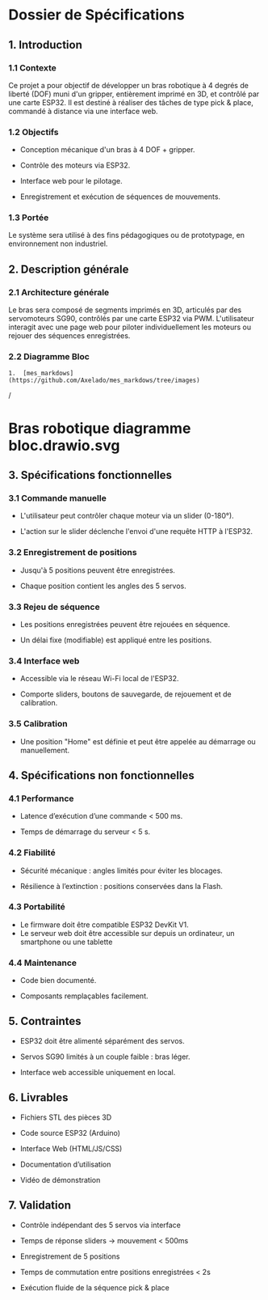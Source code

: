 
# Dossier de Spécifications

## 1. Introduction

### 1.1 Contexte

Ce projet a pour objectif de développer un bras robotique à 4 degrés de liberté (DOF) muni d'un gripper, entièrement imprimé en 3D, et contrôlé par une carte ESP32. Il est destiné à réaliser des tâches de type pick & place, commandé à distance via une interface web.

### 1.2 Objectifs

-   Conception mécanique d'un bras à 4 DOF + gripper.
    
-   Contrôle des moteurs via ESP32.
    
-   Interface web pour le pilotage.
    
-   Enregistrement et exécution de séquences de mouvements.
    

### 1.3 Portée

Le système sera utilisé à des fins pédagogiques ou de prototypage, en environnement non industriel.

## 2. Description générale

### 2.1 Architecture générale

Le bras sera composé de segments imprimés en 3D, articulés par des servomoteurs SG90, contrôlés par une carte ESP32 via PWM. L'utilisateur interagit avec une page web pour piloter individuellement les moteurs ou rejouer des séquences enregistrées.

### 2.2 Diagramme Bloc
    1.  [mes_markdows](https://github.com/Axelado/mes_markdows/tree/images)

/

# Bras robotique diagramme bloc.drawio.svg

## 3. Spécifications fonctionnelles

### 3.1 Commande manuelle

-   L'utilisateur peut contrôler chaque moteur via un slider (0-180°).
    
-   L'action sur le slider déclenche l'envoi d'une requête HTTP à l'ESP32.
    

### 3.2 Enregistrement de positions

-   Jusqu'à 5 positions peuvent être enregistrées.
    
-   Chaque position contient les angles des 5 servos.
    
    

### 3.3 Rejeu de séquence

-   Les positions enregistrées peuvent être rejouées en séquence.
    
-   Un délai fixe (modifiable) est appliqué entre les positions.
    

### 3.4 Interface web

-   Accessible via le réseau Wi-Fi local de l'ESP32.
    
-   Comporte sliders, boutons de sauvegarde, de rejouement et de calibration.
    

### 3.5 Calibration

-   Une position "Home" est définie et peut être appelée au démarrage ou manuellement.
    

## 4. Spécifications non fonctionnelles

### 4.1 Performance

-   Latence d’exécution d’une commande < 500 ms.
    
-   Temps de démarrage du serveur < 5 s.
    

### 4.2 Fiabilité

-   Sécurité mécanique : angles limités pour éviter les blocages.
    
-   Résilience à l’extinction : positions conservées dans la Flash.
    

### 4.3 Portabilité

-   Le firmware doit être compatible ESP32 DevKit V1.
-	Le serveur web doit être accessible sur depuis un ordinateur, un smartphone ou une tablette
    

### 4.4 Maintenance

-   Code bien documenté.
    
-   Composants remplaçables facilement.
    

## 5. Contraintes

-   ESP32 doit être alimenté séparément des servos.
    
-   Servos SG90 limités à un couple faible : bras léger.
    
-   Interface web accessible uniquement en local.
    

## 6. Livrables

-   Fichiers STL des pièces 3D
    
-   Code source ESP32 (Arduino)
    
-   Interface Web (HTML/JS/CSS)
    
-   Documentation d’utilisation
    
-   Vidéo de démonstration
    

## 7. Validation

-   Contrôle indépendant des 5 servos via interface

-   Temps de réponse sliders → mouvement < 500ms
    
-   Enregistrement de 5 positions

-   Temps de commutation entre positions enregistrées < 2s
    
-   Exécution fluide de la séquence pick & place

<!--stackedit_data:
eyJoaXN0b3J5IjpbLTQ0MjY4NjIyNywtMTYxNTMzNzUzXX0=
-->